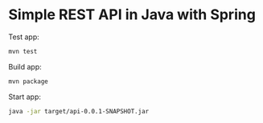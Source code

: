 # Simple REST API in Java with Spring

Test app:

```bash
mvn test  
```

Build app:

```bash
mvn package  
```

Start app:

```bash
java -jar target/api-0.0.1-SNAPSHOT.jar 
```

